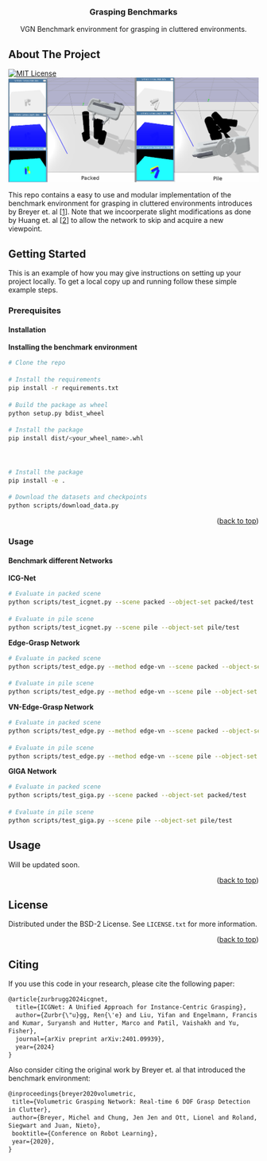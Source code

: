 <a name="readme-top"></a>


<!-- [![Paper][contributors-shield]][contributors-url]
[![ICG-Net Model][forks-shield]][forks-url]
[![Project Page][stars-shield]][stars-url] -->



<div align="center">

  <h3 align="center">Grasping Benchmarks</h3>

  <p align="center">
    VGN Benchmark environment for grasping in cluttered environments.
  </p>
</div>

<!-- ABOUT THE PROJECT -->
## About The Project
[![MIT License][license-shield]][license-url]
[![Product Name Screen Shot][product-screenshot]](#)

This repo contains a easy to use and modular implementation of the benchmark environment for grasping in cluttered environments introduces by Breyer et. al [[1](https://github.com/ethz-asl/vgn)].
Note that we incoorperate slight modifications as done by Huang et. al [[2](https://github.com/HaojHuang/Edge-Grasp-Network)] to allow the network to skip and acquire a new viewpoint.


## Getting Started

This is an example of how you may give instructions on setting up your project locally.
To get a local copy up and running follow these simple example steps.

### Prerequisites
#### Installation

**Installing the benchmark environment**
```bash
# Clone the repo

# Install the requirements
pip install -r requirements.txt

# Build the package as wheel
python setup.py bdist_wheel

# Install the package
pip install dist/<your_wheel_name>.whl



# Install the package
pip install -e .

# Download the datasets and checkpoints
python scripts/download_data.py

```
<p align="right">(<a href="#readme-top">back to top</a>)</p>

### Usage
#### Benchmark different Networks

**ICG-Net**
```bash
# Evaluate in packed scene
python scripts/test_icgnet.py --scene packed --object-set packed/test

# Evaluate in pile scene
python scripts/test_icgnet.py --scene pile --object-set pile/test
```

**Edge-Grasp Network**
```bash 
# Evaluate in packed scene
python scripts/test_edge.py --method edge-vn --scene packed --object-set packed/test

# Evaluate in pile scene
python scripts/test_edge.py --method edge-vn --scene pile --object-set pile/test
```
**VN-Edge-Grasp Network**
```bash
# Evaluate in packed scene
python scripts/test_edge.py --method edge-vn --scene packed --object-set packed/test

# Evaluate in pile scene
python scripts/test_edge.py --method edge-vn --scene pile --object-set pile/test
```

**GIGA Network**
```bash
# Evaluate in packed scene
python scripts/test_giga.py --scene packed --object-set packed/test

# Evaluate in pile scene
python scripts/test_giga.py --scene pile --object-set pile/test
```



## Usage
 
 Will be updated soon.

<p align="right">(<a href="#readme-top">back to top</a>)</p>

<!-- LICENSE -->
## License

Distributed under the BSD-2 License. See `LICENSE.txt` for more information.

<p align="right">(<a href="#readme-top">back to top</a>)</p>


## Citing
If you use this code in your research, please cite the following paper:
```
@article{zurbrugg2024icgnet,
  title={ICGNet: A Unified Approach for Instance-Centric Grasping},
  author={Zurbr{\"u}gg, Ren{\'e} and Liu, Yifan and Engelmann, Francis and Kumar, Suryansh and Hutter, Marco and Patil, Vaishakh and Yu, Fisher},
  journal={arXiv preprint arXiv:2401.09939},
  year={2024}
}
```

Also consider citing the original work by Breyer et. al that introduced the benchmark environment:
```
@inproceedings{breyer2020volumetric,
 title={Volumetric Grasping Network: Real-time 6 DOF Grasp Detection in Clutter},
 author={Breyer, Michel and Chung, Jen Jen and Ott, Lionel and Roland, Siegwart and Juan, Nieto},
 booktitle={Conference on Robot Learning},
 year={2020},
}
```


<!-- MARKDOWN LINKS & IMAGES -->
<!-- https://www.markdownguide.org/basic-syntax/#reference-style-links -->
<!-- [contributors-shield]: https://img.shields.io/github/contributors/othneildrew/Best-README-Template.svg?style=for-the-badge
[contributors-url]: https://github.com/othneildrew/Best-README-Template/graphs/contributors
[forks-shield]: https://img.shields.io/github/forks/othneildrew/Best-README-Template.svg?style=for-the-badge
[forks-url]: https://github.com/othneildrew/Best-README-Template/network/members
[stars-shield]: https://img.shields.io/github/stars/othneildrew/Best-README-Template.svg?style=for-the-badge
[stars-url]: https://github.com/othneildrew/Best-README-Template/stargazers
[issues-shield]: https://img.shields.io/github/issues/othneildrew/Best-README-Template.svg?style=for-the-badge
[issues-url]: https://github.com/othneildrew/Best-README-Template/issues
[linkedin-shield]: https://img.shields.io/badge/-LinkedIn-black.svg?style=for-the-badge&logo=linkedin&colorB=555
[linkedin-url]: https://linkedin.com/in/othneildrew -->

[license-url]: https://github.com/renezurbruegg/ICG-Net/blob/master/LICENSE.txt
[license-shield]: https://img.shields.io/github/license/othneildrew/Best-README-Template.svg?style=for-the-badge
[product-screenshot]: docs/imgs/env_example.png

<!-- [Next.js]: https://img.shields.io/badge/next.js-000000?style=for-the-badge&logo=nextdotjs&logoColor=white
[Next-url]: https://nextjs.org/
[React.js]: https://img.shields.io/badge/React-20232A?style=for-the-badge&logo=react&logoColor=61DAFB
[React-url]: https://reactjs.org/
[Vue.js]: https://img.shields.io/badge/Vue.js-35495E?style=for-the-badge&logo=vuedotjs&logoColor=4FC08D
[Vue-url]: https://vuejs.org/
[Angular.io]: https://img.shields.io/badge/Angular-DD0031?style=for-the-badge&logo=angular&logoColor=white
[Angular-url]: https://angular.io/
[Svelte.dev]: https://img.shields.io/badge/Svelte-4A4A55?style=for-the-badge&logo=svelte&logoColor=FF3E00
[Svelte-url]: https://svelte.dev/
[Laravel.com]: https://img.shields.io/badge/Laravel-FF2D20?style=for-the-badge&logo=laravel&logoColor=white
[Laravel-url]: https://laravel.com
[Bootstrap.com]: https://img.shields.io/badge/Bootstrap-563D7C?style=for-the-badge&logo=bootstrap&logoColor=white
[Bootstrap-url]: https://getbootstrap.com
[JQuery.com]: https://img.shields.io/badge/jQuery-0769AD?style=for-the-badge&logo=jquery&logoColor=white
[JQuery-url]: https://jquery.com  -->
